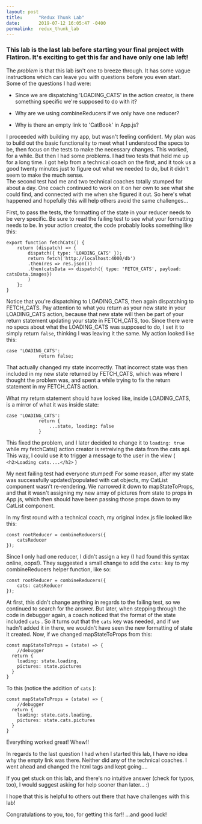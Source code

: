 ```yaml
---
layout: post
title:      "Redux Thunk Lab"
date:       2019-07-12 16:05:47 -0400
permalink:  redux_thunk_lab
---
```



### This lab is the last lab before starting your final project with Flatiron.  It's exciting to get this far and have only one lab left!

The *problem* is that this lab isn't one to breeze through.  It has some vague instructions which can leave you with questions before you even start.  Some of the questions I had were:

* Since we are dispatching 'LOADING_CATS' in the action creator, is there something specific we're supposed to do with it?

* Why are we using combineReducers if we only have one reducer?

* Why is there an empty link to 'CatBook' in App.js?


I proceeded with building my app, but wasn't feeling confident.  My plan was to build out the basic functionality to meet what I understood the specs to be, then focus on the tests to make the necessary changes.  This worked, for a while.  But then I had some problems.  I had two tests that held me up for a long time.  I got help from a technical coach on the first, and it took us a good twenty minutes just to figure out what we needed to do, but it didn't seem to make the much sense.  
The second test had me and two technical coaches totally stumped for about a day.  One coach continued to work on it on her own to see what she could find, and connected with me when she figured it out.  So here's what happened and hopefully this will help others avoid the same challenges...

First, to pass the tests, the formatting of the state in your reducer needs to be very specific.  Be sure to read the failing test to see what your formatting needs to be.  In your action creator, the code probably looks something like this:

```
export function fetchCats() {
    return (dispatch) => {
        dispatch({ type: 'LOADING_CATS' });
        return fetch('http://localhost:4000/db')
        .then(res => res.json())
        .then(catsData => dispatch({ type: 'FETCH_CATS', payload: catsData.images})
        )
    };
}
```

Notice that you're dispatching to LOADING_CATS, then again dispatching to FETCH_CATS.  Pay attention to what you return as your new state in your LOADING_CATS action, because that new state will then be part of your return statement updating your state in FETCH_CATS, too.
Since there were no specs about what the LOADING_CATS was supposed to do, I set it to simply return `false`, thinking I was leaving it the same.  My action looked like this:

```
case 'LOADING_CATS':
            return false;
```

That actually changed my state incorrectly.  That incorrect state was then included in my new state returned by FETCH_CATS, which was where I thought the problem was, and spent a while trying to fix the return statement in my FETCH_CATS action.

What my return statement should have looked like, inside LOADING_CATS, is a mirror of what it was inside state:
```
case 'LOADING_CATS':
            return {
                ...state, loading: false
            }
```

This fixed the problem, and I later decided to change it to `loading: true` while my fetchCats() action creator is retreiving the data from the cats api.  This way, I could use it to trigger a message to the user in the view ( `<h2>Loading cats....</h2>` )


My next failing test had everyone stumped!  For some reason, after my state was successfully updated/populated with cat objects, my CatList component wasn't re-rendering.  We narrowed it down to mapStateToProps, and that it wasn't assigning my new array of pictures from state to props in App.js, which then should have been passing those props down to my CatList component.

In my first round with a technical coach, my original index.js file looked like this:

```
const rootReducer = combineReducers({
    catsReducer
});
```

Since I only had one reducer, I didn't assign a key (I had found this syntax online, oops!).  They suggested a small change to add the  `cats:`  key to my combineReducers helper function, like so:

```
const rootReducer = combineReducers({
    cats: catsReducer
});
```

At first, this didn't change anything in regards to the failing test, so we continued to search for the answer.  But later, when stepping through the code in debugger again, a coach noticed that the format of the state included  `cats` .  So it turns out that the  `cats`  key was needed, and if we hadn't added it in there, we wouldn't have seen the new formatting of state it created.
Now, if we changed mapStateToProps from this:

```
const mapStateToProps = (state) => {
    //debugger
  return {
    loading: state.loading,
    pictures: state.pictures
  }
}
```

To this (notice the addition of `cats` ):

```
const mapStateToProps = (state) => {
    //debugger
  return {
    loading: state.cats.loading,
    pictures: state.cats.pictures
  }
}
```

Everything worked great!  Whew!!

In regards to the last question I had when I started this lab, I have no idea why the empty link was there.  Neither did any of the technical coaches.  I went ahead and changed the html tags and kept going....

If you get stuck on this lab, and there's no intuitive answer (check for typos, too), I would suggest asking for help sooner than later... :)

I hope that this is helpful to others out there that have challenges with this lab!

Congratulations to you, too, for getting this far!!  ...and good luck!

